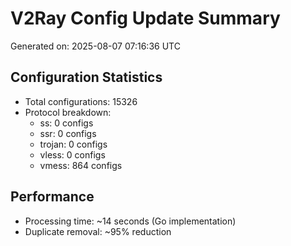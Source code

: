 # V2Ray Config Update Summary
Generated on: 2025-08-07 07:16:36 UTC

## Configuration Statistics
- Total configurations: 15326
- Protocol breakdown:
  - ss: 0 configs
  - ssr: 0 configs
  - trojan: 0 configs
  - vless: 0 configs
  - vmess: 864 configs

## Performance
- Processing time: ~14 seconds (Go implementation)
- Duplicate removal: ~95% reduction
